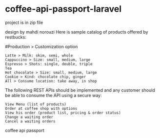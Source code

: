 # coffee-api-passport-laravel

project is in zip file

design by mahdi norouzi
Here is sample catalog of products offered by restbucks:

#Production > Customization option

    Latte > Milk: skim, semi, whole
    Cappuccino > Size: small, medium, large
    Espresso > Shots: single, double, triple
    Tea
    Hot chocolate > Size: small, medium, large
    Cookie > Kind: chocolate chip, ginger
    All > Consume location: take away, in shop




The following REST APIs should be implemented and any customer should be able to consume the API using a secure way:

    View Menu (list of products)
    Order at coffee shop with options
    View his order (product list, pricing & order status)
    Change a waiting order
    Cancel a waiting orders

coffee api passport
